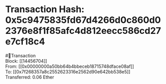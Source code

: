 
Transaction Hash: 0x5c9475835fd67d4266d0c860d02376e8f1f85afc4d812eecc586cd27e7cf18c4
====================================================================================
  
#💸Transaction  
Block: [[14456704]]  
From: [[0x00000000a50bb64b4bbeceb18715748dface08af]]  
To: [[0x7f268357a8c2552623316e2562d90e642bb538e5]]  
Transferred: 0.06 Ether
